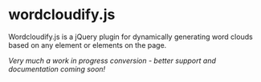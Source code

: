wordcloudify.js
===============

Wordcloudify.js is a jQuery plugin for dynamically generating word clouds based on any element or elements on the page.

*Very much a work in progress conversion - better support and documentation coming soon!*